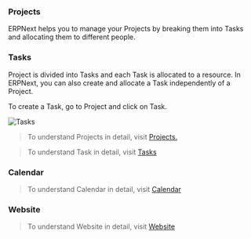 ### Projects

ERPNext helps you to manage your Projects by breaking them into Tasks and
allocating them to different people.

  

### Tasks

Project is divided into Tasks and each Task is allocated to a resource. In
ERPNext, you can also create and allocate a Task independently of a Project.

To create a Task, go to Project and click on Task.

![Tasks](assets/erpnext_org/images/erpnext/fifthdaysetup-tasks.png)

> To understand Projects in detail, visit [Projects.](/user-guide/projects)

> To understand Task in detail, visit [Tasks](/user-guide/projects/tasks)

 
### Calendar

> To understand Calendar in detail, visit [Calendar](/user-guide/collaboration-tools/calendar)

### Website

> To understand Website in detail, visit [Website](/user-guide/website)


